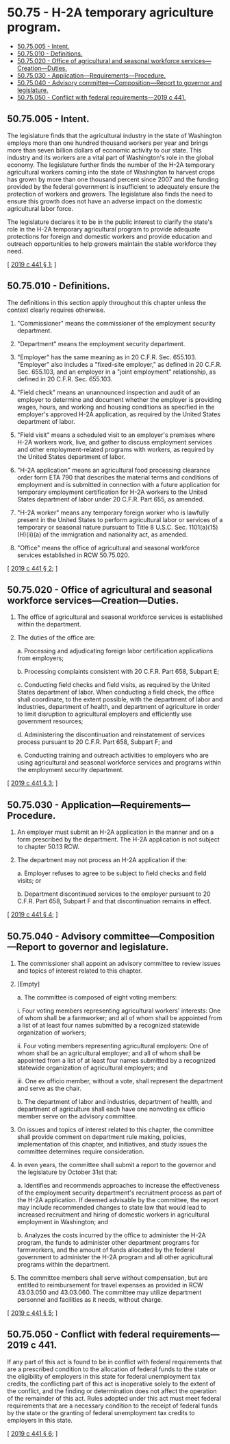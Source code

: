 # 50.75 - H-2A temporary agriculture program.
* [50.75.005 - Intent.](#5075005---intent)
* [50.75.010 - Definitions.](#5075010---definitions)
* [50.75.020 - Office of agricultural and seasonal workforce services—Creation—Duties.](#5075020---office-of-agricultural-and-seasonal-workforce-servicescreationduties)
* [50.75.030 - Application—Requirements—Procedure.](#5075030---applicationrequirementsprocedure)
* [50.75.040 - Advisory committee—Composition—Report to governor and legislature.](#5075040---advisory-committeecompositionreport-to-governor-and-legislature)
* [50.75.050 - Conflict with federal requirements—2019 c 441.](#5075050---conflict-with-federal-requirements2019-c-441)
## 50.75.005 - Intent.
The legislature finds that the agricultural industry in the state of Washington employs more than one hundred thousand workers per year and brings more than seven billion dollars of economic activity to our state. This industry and its workers are a vital part of Washington's role in the global economy. The legislature further finds the number of the H-2A temporary agricultural workers coming into the state of Washington to harvest crops has grown by more than one thousand percent since 2007 and the funding provided by the federal government is insufficient to adequately ensure the protection of workers and growers. The legislature also finds the need to ensure this growth does not have an adverse impact on the domestic agricultural labor force.

The legislature declares it to be in the public interest to clarify the state's role in the H-2A temporary agricultural program to provide adequate protections for foreign and domestic workers and provide education and outreach opportunities to help growers maintain the stable workforce they need.

\[ [2019 c 441 § 1](https://lawfilesext.leg.wa.gov/biennium/2019-20/Pdf/Bills/Session%20Laws/Senate/5438-S2.SL.pdf?cite=2019%20c%20441%20§%201); \]

## 50.75.010 - Definitions.
The definitions in this section apply throughout this chapter unless the context clearly requires otherwise.

1. "Commissioner" means the commissioner of the employment security department.

2. "Department" means the employment security department.

3. "Employer" has the same meaning as in 20 C.F.R. Sec. 655.103. "Employer" also includes a "fixed-site employer," as defined in 20 C.F.R. Sec. 655.103, and an employer in a "joint employment" relationship, as defined in 20 C.F.R. Sec. 655.103.

4. "Field check" means an unannounced inspection and audit of an employer to determine and document whether the employer is providing wages, hours, and working and housing conditions as specified in the employer's approved H-2A application, as required by the United States department of labor.

5. "Field visit" means a scheduled visit to an employer's premises where H-2A workers work, live, and gather to discuss employment services and other employment-related programs with workers, as required by the United States department of labor.

6. "H-2A application" means an agricultural food processing clearance order form ETA 790 that describes the material terms and conditions of employment and is submitted in connection with a future application for temporary employment certification for H-2A workers to the United States department of labor under 20 C.F.R. Part 655, as amended.

7. "H-2A worker" means any temporary foreign worker who is lawfully present in the United States to perform agricultural labor or services of a temporary or seasonal nature pursuant to Title 8 U.S.C. Sec. 1101(a)(15)(H)(ii)(a) of the immigration and nationality act, as amended.

8. "Office" means the office of agricultural and seasonal workforce services established in RCW 50.75.020.

\[ [2019 c 441 § 2](https://lawfilesext.leg.wa.gov/biennium/2019-20/Pdf/Bills/Session%20Laws/Senate/5438-S2.SL.pdf?cite=2019%20c%20441%20§%202); \]

## 50.75.020 - Office of agricultural and seasonal workforce services—Creation—Duties.
1. The office of agricultural and seasonal workforce services is established within the department.

2. The duties of the office are:

   a. Processing and adjudicating foreign labor certification applications from employers;

   b. Processing complaints consistent with 20 C.F.R. Part 658, Subpart E;

   c. Conducting field checks and field visits, as required by the United States department of labor. When conducting a field check, the office shall coordinate, to the extent possible, with the department of labor and industries, department of health, and department of agriculture in order to limit disruption to agricultural employers and efficiently use government resources;

   d. Administering the discontinuation and reinstatement of services process pursuant to 20 C.F.R. Part 658, Subpart F; and

   e. Conducting training and outreach activities to employers who are using agricultural and seasonal workforce services and programs within the employment security department.

\[ [2019 c 441 § 3](https://lawfilesext.leg.wa.gov/biennium/2019-20/Pdf/Bills/Session%20Laws/Senate/5438-S2.SL.pdf?cite=2019%20c%20441%20§%203); \]

## 50.75.030 - Application—Requirements—Procedure.
1. An employer must submit an H-2A application in the manner and on a form prescribed by the department. The H-2A application is not subject to chapter 50.13 RCW.

2. The department may not process an H-2A application if the:

   a. Employer refuses to agree to be subject to field checks and field visits; or

   b. Department discontinued services to the employer pursuant to 20 C.F.R. Part 658, Subpart F and that discontinuation remains in effect.

\[ [2019 c 441 § 4](https://lawfilesext.leg.wa.gov/biennium/2019-20/Pdf/Bills/Session%20Laws/Senate/5438-S2.SL.pdf?cite=2019%20c%20441%20§%204); \]

## 50.75.040 - Advisory committee—Composition—Report to governor and legislature.
1. The commissioner shall appoint an advisory committee to review issues and topics of interest related to this chapter.

2. [Empty]

   a. The committee is composed of eight voting members:

      i. Four voting members representing agricultural workers' interests: One of whom shall be a farmworker; and all of whom shall be appointed from a list of at least four names submitted by a recognized statewide organization of workers;

      ii. Four voting members representing agricultural employers: One of whom shall be an agricultural employer; and all of whom shall be appointed from a list of at least four names submitted by a recognized statewide organization of agricultural employers; and

      iii. One ex officio member, without a vote, shall represent the department and serve as the chair.

   b. The department of labor and industries, department of health, and department of agriculture shall each have one nonvoting ex officio member serve on the advisory committee.

3. On issues and topics of interest related to this chapter, the committee shall provide comment on department rule making, policies, implementation of this chapter, and initiatives, and study issues the committee determines require consideration.

4. In even years, the committee shall submit a report to the governor and the legislature by October 31st that:

   a. Identifies and recommends approaches to increase the effectiveness of the employment security department's recruitment process as part of the H-2A application. If deemed advisable by the committee, the report may include recommended changes to state law that would lead to increased recruitment and hiring of domestic workers in agricultural employment in Washington; and

   b. Analyzes the costs incurred by the office to administer the H-2A program, the funds to administer other department programs for farmworkers, and the amount of funds allocated by the federal government to administer the H-2A program and all other agricultural programs within the department.

5. The committee members shall serve without compensation, but are entitled to reimbursement for travel expenses as provided in RCW 43.03.050 and 43.03.060. The committee may utilize department personnel and facilities as it needs, without charge.

\[ [2019 c 441 § 5](https://lawfilesext.leg.wa.gov/biennium/2019-20/Pdf/Bills/Session%20Laws/Senate/5438-S2.SL.pdf?cite=2019%20c%20441%20§%205); \]

## 50.75.050 - Conflict with federal requirements—2019 c 441.
If any part of this act is found to be in conflict with federal requirements that are a prescribed condition to the allocation of federal funds to the state or the eligibility of employers in this state for federal unemployment tax credits, the conflicting part of this act is inoperative solely to the extent of the conflict, and the finding or determination does not affect the operation of the remainder of this act. Rules adopted under this act must meet federal requirements that are a necessary condition to the receipt of federal funds by the state or the granting of federal unemployment tax credits to employers in this state.

\[ [2019 c 441 § 6](https://lawfilesext.leg.wa.gov/biennium/2019-20/Pdf/Bills/Session%20Laws/Senate/5438-S2.SL.pdf?cite=2019%20c%20441%20§%206); \]

